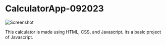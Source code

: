 # CalculatorApp-092023
![Screenshot](https://github.com/anujv8692/CalculatorApp-092023/assets/58897682/1e4d5288-c6cf-451f-8cf5-26de00a92829)

This calculator is made using HTML, CSS, and Javascript. Its a basic project of Javascript.
